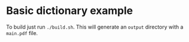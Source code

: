 # Basic dictionary example

To build just run `./build.sh`. This will generate an `output` directory with a `main.pdf` file.